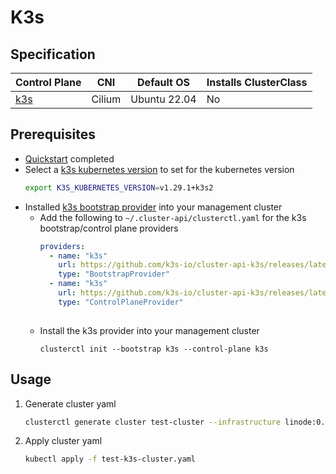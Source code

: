 # K3s
## Specification
| Control Plane               | CNI    | Default OS   | Installs ClusterClass |
|-----------------------------|--------|--------------|-----------------------|
| [k3s](https://docs.k3s.io/) | Cilium | Ubuntu 22.04 | No                    |
## Prerequisites
* [Quickstart](../topics/getting-started.md) completed
* Select a [k3s kubernetes version](https://github.com/k3s-io/k3s/releases) to set for the kubernetes version
  ```bash
  export K3S_KUBERNETES_VERSION=v1.29.1+k3s2
  ```
* Installed [k3s bootstrap provider](https://github.com/k3s-io/cluster-api-k3s) into your management cluster
  * Add the following to `~/.cluster-api/clusterctl.yaml` for the k3s bootstrap/control plane providers
    ```yaml
    providers:
      - name: "k3s"
        url: https://github.com/k3s-io/cluster-api-k3s/releases/latest/bootstrap-components.yaml
        type: "BootstrapProvider"
      - name: "k3s"
        url: https://github.com/k3s-io/cluster-api-k3s/releases/latest/control-plane-components.yaml
        type: "ControlPlaneProvider"
        
    ```
  * Install the k3s provider into your management cluster
    ```shell
    clusterctl init --bootstrap k3s --control-plane k3s
    ```
## Usage
1. Generate cluster yaml
    ```bash
    clusterctl generate cluster test-cluster --infrastructure linode:0.0.0 --flavor k3s > test-k3s-cluster.yaml
    ```
2. Apply cluster yaml
    ```bash
    kubectl apply -f test-k3s-cluster.yaml
    ```
